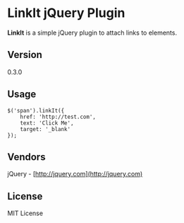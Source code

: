 # LinkIt jQuery Plugin #
**LinkIt** is a simple jQuery plugin to attach links to elements.
## Version
0.3.0
## Usage ##
    $('span').linkIt({
		href: 'http://test.com',
		text: 'Click Me',
		target: '_blank'
	});
## Vendors ##
jQuery - [http://jquery.com](http://jquery.com)
## License ##
MIT License